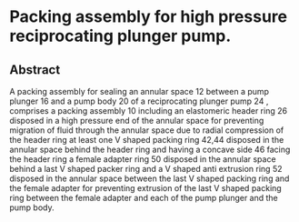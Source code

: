 # Packing assembly for high pressure reciprocating plunger pump.

## Abstract
A packing assembly for sealing an annular space 12 between a pump plunger 16 and a pump body 20 of a reciprocating plunger pump 24 , comprises a packing assembly 10 including an elastomeric header ring 26 disposed in a high pressure end of the annular space for preventing migration of fluid through the annular space due to radial compression of the header ring at least one V shaped packing ring 42,44 disposed in the annular space behind the header ring and having a concave side 46 facing the header ring a female adapter ring 50 disposed in the annular space behind a last V shaped packer ring and a V shaped anti extrusion ring 52 disposed in the annular space between the last V shaped packing ring and the female adapter for preventing extrusion of the last V shaped packing ring between the female adapter and each of the pump plunger and the pump body.
